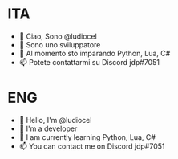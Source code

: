 # ITA
- 👋 Ciao, Sono @ludiocel
- 👀 Sono uno sviluppatore
- 🌱 Al momento sto imparando Python, Lua, C#
- 📫 Potete contattarmi su Discord jdp#7051

# ENG
- 👋 Hello, I'm @ludiocel
- 👀 I'm a developer
- 🌱 I am currently learning Python, Lua, C#
- 📫 You can contact me on Discord jdp#7051
